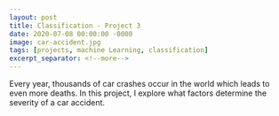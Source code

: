 ```yaml
---
layout: post
title: Classification - Project 3
date: 2020-07-08 00:00:00 -0000
image: car-accident.jpg
tags: [projects, machine Learning, classification]
excerpt_separator: <!--more-->
---
```


Every year, thousands of car crashes occur in the world which leads to
even more deaths. In this project, I explore what factors determine the
severity of a car accident.